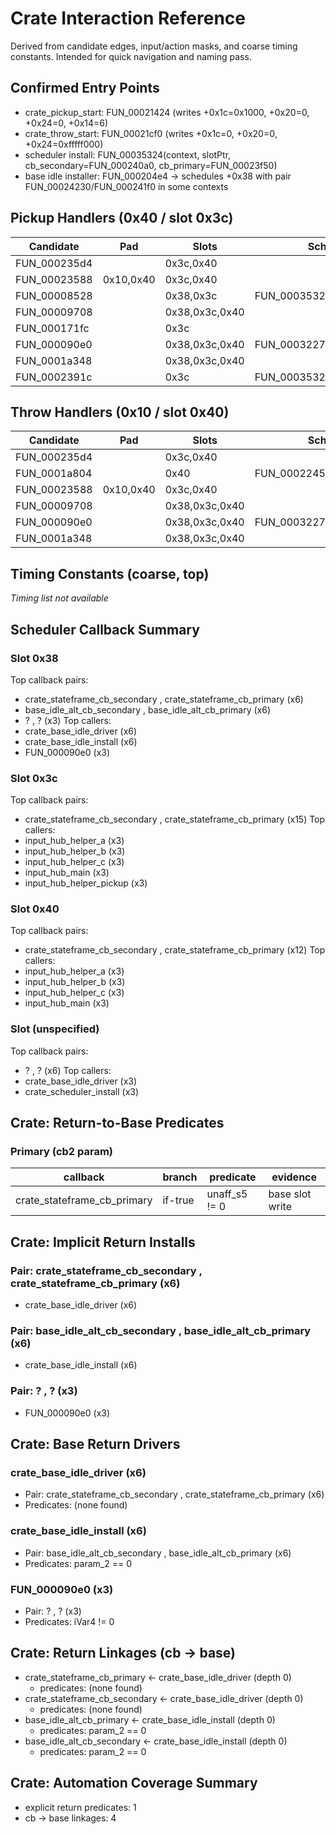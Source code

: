 # Crate Interaction Reference

Derived from candidate edges, input/action masks, and coarse timing constants. Intended for quick navigation and naming pass.

## Confirmed Entry Points

<!-- BEGIN: confirmed-entry-points -->

- crate_pickup_start: FUN_00021424 (writes +0x1c=0x1000, +0x20=0, +0x24=0, +0x14=6)
- crate_throw_start:  FUN_00021cf0 (writes +0x1c=0, +0x20=0, +0x24=0xfffff000)
- scheduler install:  FUN_00035324(context, slotPtr, cb_secondary=FUN_000240a0, cb_primary=FUN_00023f50)
- base idle installer: FUN_000204e4 → schedules +0x38 with pair FUN_00024230/FUN_000241f0 in some contexts

<!-- END: confirmed-entry-points -->

## Pickup Handlers (0x40 / slot 0x3c)

| Candidate | Pad | Slots | SchedLike | Callers | Callees |
|-----------|-----|-------|-----------|---------|---------|
| FUN_000235d4 |  | 0x3c,0x40 |  | FUN_00002f34,FUN_0001a804,FUN_000235d4 | FUN_0001cc58,FUN_00021424,FUN_000235d4,FUN_000246d8,FUN_00024bbc,FUN_00035324 |
| FUN_00023588 | 0x10,0x40 | 0x3c,0x40 |  | FUN_00009708,FUN_00023588 | FUN_0001cc58,FUN_00021424,FUN_00023588,FUN_000246d8,FUN_00024bbc,FUN_00035324 |
| FUN_00008528 |  | 0x38,0x3c | FUN_00035324 | FUN_00008528 | FUN_00008528,FUN_0001cba8,FUN_0001cc58,FUN_0001f5d4,FUN_00020484,FUN_000204e4 |
| FUN_00009708 |  | 0x38,0x3c,0x40 |  | FUN_00009708 | FUN_00009708,FUN_0001cc58,FUN_0001cc68,FUN_0001d600,FUN_0001f5e8,FUN_00021c64 |
| FUN_000171fc |  | 0x3c |  | FUN_000171fc | FUN_000171fc,FUN_0001cb60,FUN_0001cc58,FUN_0001d600,FUN_0001dd68,FUN_0002e148 |
| FUN_000090e0 |  | 0x38,0x3c,0x40 | FUN_00032278,FUN_00035324 | FUN_000090e0 | FUN_000090e0,FUN_0001caf0,FUN_0001cbb8,FUN_0001cc38,FUN_0001cc58,FUN_0001d600 |
| FUN_0001a348 |  | 0x38,0x3c,0x40 |  | FUN_00002f34,FUN_0001a348,FUN_0001a804 | FUN_0001a348,FUN_0001f5e8 |
| FUN_0002391c |  | 0x3c | FUN_00035324 | FUN_000080a0,FUN_0001f734,FUN_00022234,FUN_0002391c | FUN_0002391c,FUN_000246d8,FUN_00035324 |

## Throw Handlers (0x10 / slot 0x40)

| Candidate | Pad | Slots | SchedLike | Callers | Callees |
|-----------|-----|-------|-----------|---------|---------|
| FUN_000235d4 |  | 0x3c,0x40 |  | FUN_00002f34,FUN_0001a804,FUN_000235d4 | FUN_0001cc58,FUN_00021424,FUN_000235d4,FUN_000246d8,FUN_00024bbc,FUN_00035324 |
| FUN_0001a804 |  | 0x40 | FUN_0002245c | FUN_0001a804 | FUN_00018878,FUN_0001a348,FUN_0001a734,FUN_0001a804,FUN_0001d600,FUN_0002245c |
| FUN_00023588 | 0x10,0x40 | 0x3c,0x40 |  | FUN_00009708,FUN_00023588 | FUN_0001cc58,FUN_00021424,FUN_00023588,FUN_000246d8,FUN_00024bbc,FUN_00035324 |
| FUN_00009708 |  | 0x38,0x3c,0x40 |  | FUN_00009708 | FUN_00009708,FUN_0001cc58,FUN_0001cc68,FUN_0001d600,FUN_0001f5e8,FUN_00021c64 |
| FUN_000090e0 |  | 0x38,0x3c,0x40 | FUN_00032278,FUN_00035324 | FUN_000090e0 | FUN_000090e0,FUN_0001caf0,FUN_0001cbb8,FUN_0001cc38,FUN_0001cc58,FUN_0001d600 |
| FUN_0001a348 |  | 0x38,0x3c,0x40 |  | FUN_00002f34,FUN_0001a348,FUN_0001a804 | FUN_0001a348,FUN_0001f5e8 |


## Timing Constants (coarse, top)

_Timing list not available_

## Scheduler Callback Summary

### Slot 0x38
Top callback pairs:
- crate_stateframe_cb_secondary , crate_stateframe_cb_primary  (x6)
- base_idle_alt_cb_secondary , base_idle_alt_cb_primary  (x6)
- ? , ?  (x3)
Top callers:
- crate_base_idle_driver (x6)
- crate_base_idle_install (x6)
- FUN_000090e0 (x3)

### Slot 0x3c
Top callback pairs:
- crate_stateframe_cb_secondary , crate_stateframe_cb_primary  (x15)
Top callers:
- input_hub_helper_a (x3)
- input_hub_helper_b (x3)
- input_hub_helper_c (x3)
- input_hub_main (x3)
- input_hub_helper_pickup (x3)

### Slot 0x40
Top callback pairs:
- crate_stateframe_cb_secondary , crate_stateframe_cb_primary  (x12)
Top callers:
- input_hub_helper_a (x3)
- input_hub_helper_b (x3)
- input_hub_helper_c (x3)
- input_hub_main (x3)

### Slot (unspecified)
Top callback pairs:
- ? , ?  (x6)
Top callers:
- crate_base_idle_driver (x3)
- crate_scheduler_install (x3)
## Crate: Return-to-Base Predicates

### Primary (cb2 param)

| callback | branch | predicate | evidence |
|---|---|---|---|
| crate_stateframe_cb_primary | if-true | unaff_s5 != 0 | base slot write |
## Crate: Implicit Return Installs

### Pair: crate_stateframe_cb_secondary , crate_stateframe_cb_primary  (x6)
- crate_base_idle_driver (x6)

### Pair: base_idle_alt_cb_secondary , base_idle_alt_cb_primary  (x6)
- crate_base_idle_install (x6)

### Pair: ? , ?  (x3)
- FUN_000090e0 (x3)
## Crate: Base Return Drivers

### crate_base_idle_driver  (x6)
- Pair: crate_stateframe_cb_secondary , crate_stateframe_cb_primary  (x6)
- Predicates: (none found)

### crate_base_idle_install  (x6)
- Pair: base_idle_alt_cb_secondary , base_idle_alt_cb_primary  (x6)
- Predicates: param_2 == 0

### FUN_000090e0  (x3)
- Pair: ? , ?  (x3)
- Predicates: iVar4 != 0
## Crate: Return Linkages (cb → base)

- crate_stateframe_cb_primary ← crate_base_idle_driver (depth 0)
  - predicates: (none found)
- crate_stateframe_cb_secondary ← crate_base_idle_driver (depth 0)
  - predicates: (none found)
- base_idle_alt_cb_primary ← crate_base_idle_install (depth 0)
  - predicates: param_2 == 0
- base_idle_alt_cb_secondary ← crate_base_idle_install (depth 0)
  - predicates: param_2 == 0
## Crate: Automation Coverage Summary

- explicit return predicates: 1
- cb → base linkages: 4
